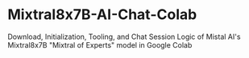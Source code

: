 # Mixtral8x7B-AI-Chat-Colab
Download, Initialization, Tooling, and Chat Session Logic of Mistal AI's Mixtral8x7B "Mixtral of Experts" model in Google Colab
